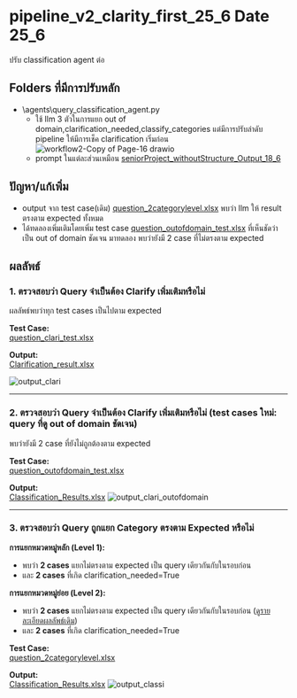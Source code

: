 # pipeline_v2_clarity_first_25_6 Date 25_6
ปรับ classification agent ต่อ

## Folders ที่มีการปรับหลัก
- \agents\query_classification_agent.py
  - ใช้ llm 3 ตัวในการแยก out of domain,clarification_needed,classify_categories แต่มีการปรับลำดับ pipeline ให้มีการเช็ค clarification เริ่มก่อน
    ![workflow2-Copy of Page-16 drawio](https://github.com/user-attachments/assets/47048245-7046-422f-b858-542b5d88ef61)
  - prompt ในแต่ละส่วนเหมือน  [seniorProject_withoutStructure_Output_18_6](https://github.com/ffahpatcha/senior_project_update/blob/main/seniorProject_withoutStructure_Output_18_6/agents/query_classification_agent.py)
    
## ปัญหา/แก้เพิ่ม
- output จาก test case(เดิม) [question_2categorylevel.xlsx](https://raw.githubusercontent.com/ffahpatcha/senior_project_update/main/withoutOutofDomain_samePrompt_25_6/test_case/question_2categorylevel.xlsx) พบว่า llm ให้ result ตรงตาม expected ทั้งหมด
- ได้ทดลองเพิ่มเติมโดยเพิ่ม test case  [question_outofdomain_test.xlsx](https://raw.githubusercontent.com/ffahpatcha/senior_project_update/main/withoutOutofDomain_samePrompt_25_6/test_case/question_outofdomain_test.xlsx) ที่เห็นชัดว่าเป็น out of domain ชัดเจน มาทดลอง พบว่ายังมี 2 case ที่ไม่ตรงตาม expected

## ผลลัพธ์

### 1. ตรวจสอบว่า Query จำเป็นต้อง Clarify เพิ่มเติมหรือไม่

ผลลัพธ์พบว่าทุก test cases เป็นไปตาม expected

**Test Case:**  
[question_clari_test.xlsx](https://raw.githubusercontent.com/ffahpatcha/senior_project_update/main/pipeline_v2_clarity_first_25_6/test_case/question_clari_test.xlsx)

**Output:**  
[Clarification_result.xlsx](https://raw.githubusercontent.com/ffahpatcha/senior_project_update/main/pipeline_v2_clarity_first_25_6/test_case/results_cali_pipeline_v2_clarity_first.xlsx)

![output_clari](https://github.com/user-attachments/assets/88e2cf36-1172-4514-800d-59d0ba401762)

---
### 2. ตรวจสอบว่า Query จำเป็นต้อง Clarify เพิ่มเติมหรือไม่ (test cases ใหม่: query ที่ดู out of domain ชัดเจน)

พบว่ายังมี 2 case ที่ยังไม่ถูกต้องตาม expected

**Test Case:**  
[question_outofdomain_test.xlsx](https://raw.githubusercontent.com/ffahpatcha/senior_project_update/main/withoutOutofDomain_samePrompt_25_6/test_case/question_outofdomain_test.xlsx)

**Output:**  
[Classification_Results.xlsx](https://raw.githubusercontent.com/ffahpatcha/senior_project_update/main/pipeline_v2_clarity_first_25_6/test_case/results_cali_pipeline_v2_clarity_first_out_of_domain.xlsx)
![output_clari_outofdomain](https://github.com/user-attachments/assets/9fab2d9b-3ca0-42b3-b542-027d19b3f694)


---

### 3. ตรวจสอบว่า Query ถูกแยก Category ตรงตาม Expected หรือไม่

**การแยกหมวดหมู่หลัก (Level 1):**

- พบว่า **2 cases** แยกไม่ตรงตาม expected เป็น query เดียวกันกับในรอบก่อน
- และ **2 cases**  ที่เกิด clarification_needed=True

**การแยกหมวดหมู่ย่อย (Level 2):**

- พบว่า **2 cases** แยกไม่ตรงตาม expected  เป็น query เดียวกันกับในรอบก่อน ([ดูรายละเอียดผลลัพธ์เดิม](https://github.com/ffahpatcha/senior_project_update/tree/main/seniorProject_withStruture_Output_11_6#%E0%B8%9C%E0%B8%A5%E0%B8%A5%E0%B8%B1%E0%B8%9E%E0%B8%98%E0%B9%8C))
- และ **2 cases** ที่เกิด clarification_needed=True

**Test Case:**  
[question_2categorylevel.xlsx](https://raw.githubusercontent.com/ffahpatcha/senior_project_update/main/pipeline_v2_clarity_first_25_6/test_case/question_2categorylevel.xlsx)

**Output:**  
[Classification_Results.xlsx](https://raw.githubusercontent.com/ffahpatcha/senior_project_update/main/pipeline_v2_clarity_first_25_6/test_case/results_pipeline_v2_clarity_first.xlsx)
![output_classi](https://github.com/user-attachments/assets/33e59091-8a89-43fe-9131-5d34a6c58b0c)



